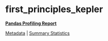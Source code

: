 # first_principles_kepler

[**Pandas Profiling Report**](https://epistasislab.github.io/pmlb/profile/first_principles_kepler.html)

[Metadata](metadata.yaml) | [Summary Statistics](summary_stats.tsv)

